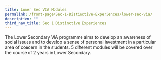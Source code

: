 ```yaml
---
title: Lower Sec VIA Modules
permalink: /front-page/Sec-1-Distinctive-Experiences/lower-sec-via/
description: ""
third_nav_title: Sec 1 Distinctive Experiences
---
```

The Lower Secondary VIA programme aims to develop an awareness of social issues and to develop a sense of personal investment in a particular area of concern in the students. 5 different modules will be covered over the course of 2 years in Lower Secondary.


